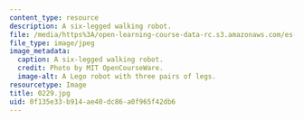 ```yaml
---
content_type: resource
description: A six-legged walking robot.
file: /media/https%3A/open-learning-course-data-rc.s3.amazonaws.com/es-293-lego-robotics-spring-2007/0f135e33b914ae40dc86a0f965f42db6_0229.jpg
file_type: image/jpeg
image_metadata:
  caption: A six-legged walking robot.
  credit: Photo by MIT OpenCourseWare.
  image-alt: A Lego robot with three pairs of legs.
resourcetype: Image
title: 0229.jpg
uid: 0f135e33-b914-ae40-dc86-a0f965f42db6
---
```

